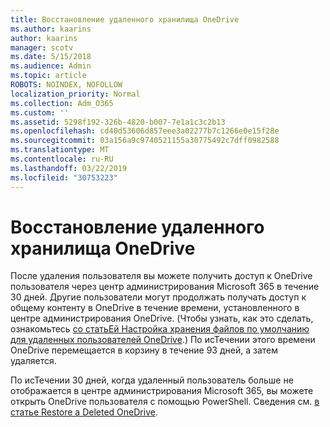 ```yaml
---
title: Восстановление удаленного хранилища OneDrive
ms.author: kaarins
author: kaarins
manager: scotv
ms.date: 5/15/2018
ms.audience: Admin
ms.topic: article
ROBOTS: NOINDEX, NOFOLLOW
localization_priority: Normal
ms.collection: Adm_O365
ms.custom: ''
ms.assetid: 5298f192-326b-4820-b007-7e1a1c3c2b13
ms.openlocfilehash: cd40d53606d857eee3a02277b7c1266e0e15f28e
ms.sourcegitcommit: 03a156a9c9740521155a30775492c7dff0982588
ms.translationtype: MT
ms.contentlocale: ru-RU
ms.lasthandoff: 03/22/2019
ms.locfileid: "30753223"
---
```

# <a name="restore-a-deleted-onedrive"></a>Восстановление удаленного хранилища OneDrive

После удаления пользователя вы можете получить доступ к OneDrive пользователя через центр администрирования Microsoft 365 в течение 30 дней. Другие пользователи могут продолжать получать доступ к общему контенту в OneDrive в течение времени, установленного в центре администрирования OneDrive. (Чтобы узнать, как это сделать, ознакомьтесь [со статьЕй Настройка хранения файлов по умолчанию для удаленных пользователей OneDrive](https://go.microsoft.com/fwlink/?linkid=874267).) По исТечении этого времени OneDrive перемещается в корзину в течение 93 дней, а затем удаляется.
  
По исТечении 30 дней, когда удаленный пользователь больше не отображается в центре администрирования Microsoft 365, вы можете открыть OneDrive пользователя с помощью PowerShell. Сведения см. [в статье Restore a Deleted OneDrive](https://go.microsoft.com/fwlink/?linkid=874269).
  


